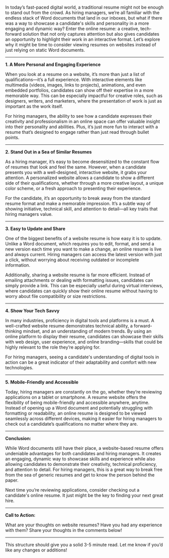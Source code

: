 
In today’s fast-paced digital world, a traditional resume might not be enough to stand out from the crowd. As hiring managers, we’re all familiar with the endless stack of Word documents that land in our inboxes, but what if there was a way to showcase a candidate's skills and personality in a more engaging and dynamic way? Enter the online resume: a creative, tech-forward solution that not only captures attention but also gives candidates an opportunity to highlight their work in an interactive format. Let’s explore why it might be time to consider viewing resumes on websites instead of just relying on static Word documents.

---

**1. A More Personal and Engaging Experience**

When you look at a resume on a website, it’s more than just a list of qualifications—it’s a full experience. With interactive elements like multimedia (videos, images, links to projects), animations, and even embedded portfolios, candidates can show off their expertise in a more memorable way. This can be especially impactful for creative roles, such as designers, writers, and marketers, where the presentation of work is just as important as the work itself.

For hiring managers, the ability to see how a candidate expresses their creativity and professionalism in an online space can offer valuable insight into their personality and abilities. Plus, it’s just more fun to interact with a resume that’s designed to engage rather than just read through bullet points.

---

**2. Stand Out in a Sea of Similar Resumes**

As a hiring manager, it’s easy to become desensitized to the constant flow of resumes that look and feel the same. However, when a candidate presents you with a well-designed, interactive website, it grabs your attention. A personalized website allows a candidate to show a different side of their qualifications, whether through a more creative layout, a unique color scheme, or a fresh approach to presenting their experience.

For the candidate, it’s an opportunity to break away from the standard resume format and make a memorable impression. It’s a subtle way of showing initiative, technical skill, and attention to detail—all key traits that hiring managers value.

---

**3. Easy to Update and Share**

One of the biggest benefits of a website resume is how easy it is to update. Unlike a Word document, which requires you to edit, format, and send a new version each time you want to make a change, an online resume is live and always current. Hiring managers can access the latest version with just a click, without worrying about receiving outdated or incomplete information. 

Additionally, sharing a website resume is far more efficient. Instead of emailing attachments or dealing with formatting issues, candidates can simply provide a link. This can be especially useful during virtual interviews, where candidates can quickly show their online resume without having to worry about file compatibility or size restrictions.

---

**4. Show Your Tech Savvy**

In many industries, proficiency in digital tools and platforms is a must. A well-crafted website resume demonstrates technical ability, a forward-thinking mindset, and an understanding of modern trends. By using an online platform to display their resume, candidates can showcase their skills with web design, user experience, and online branding—skills that could be highly relevant to the role they’re applying for.

For hiring managers, seeing a candidate's understanding of digital tools in action can be a great indicator of their adaptability and comfort with new technologies.

---

**5. Mobile-Friendly and Accessible**

Today, hiring managers are constantly on the go, whether they’re reviewing applications on a tablet or smartphone. A resume website offers the flexibility of being mobile-friendly and accessible anywhere, anytime. Instead of opening up a Word document and potentially struggling with formatting or readability, an online resume is designed to be viewed seamlessly across different devices, making it easier for hiring managers to check out a candidate’s qualifications no matter where they are.

---

**Conclusion:**

While Word documents still have their place, a website-based resume offers undeniable advantages for both candidates and hiring managers. It creates an engaging, dynamic way to showcase skills and experience while also allowing candidates to demonstrate their creativity, technical proficiency, and attention to detail. For hiring managers, this is a great way to break free from the sea of generic resumes and get to know the person behind the paper.

Next time you’re reviewing applications, consider checking out a candidate's online resume. It just might be the key to finding your next great hire.

---

**Call to Action:**

What are your thoughts on website resumes? Have you had any experience with them? Share your thoughts in the comments below!

---

This structure should give you a solid 3-5 minute read. Let me know if you’d like any changes or additions!
